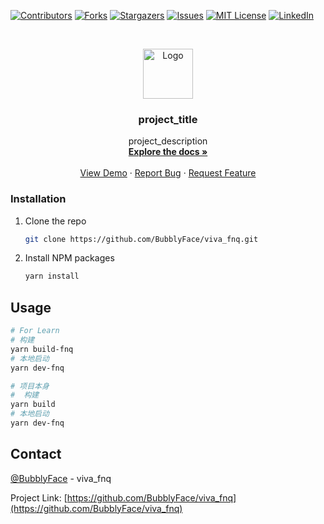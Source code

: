 <!--
*** Thanks for checking out the Best-README-Template. If you have a suggestion
*** that would make this better, please fork the repo and create a pull request
*** or simply open an issue with the tag "enhancement".
*** Thanks again! Now go create something AMAZING! :D
***
***
***
*** To avoid retyping too much info. Do a search and replace for the following:
*** github_username, repo_name, twitter_handle, email, project_title, project_description
-->



<!-- PROJECT SHIELDS -->
<!--
*** I'm using markdown "reference style" links for readability.
*** Reference links are enclosed in brackets [ ] instead of parentheses ( ).
*** See the bottom of this document for the declaration of the reference variables
*** for contributors-url, forks-url, etc. This is an optional, concise syntax you may use.
*** https://www.markdownguide.org/basic-syntax/#reference-style-links
-->
[![Contributors][contributors-shield]][contributors-url]
[![Forks][forks-shield]][forks-url]
[![Stargazers][stars-shield]][stars-url]
[![Issues][issues-shield]][issues-url]
[![MIT License][license-shield]][license-url]
[![LinkedIn][linkedin-shield]][linkedin-url]



<!-- PROJECT LOGO -->
<br />
<p align="center">
  <a href="https://github.com/BubblyFace/viva_fnq">
    <img src="images/logo.png" alt="Logo" width="80" height="80">
  </a>

  <h3 align="center">project_title</h3>

  <p align="center">
    project_description
    <br />
    <a href="https://github.com/BubblyFace/viva_fnq"><strong>Explore the docs »</strong></a>
    <br />
    <br />
    <a href="https://github.com/BubblyFace/viva_fnq">View Demo</a>
    ·
    <a href="https://github.com/BubblyFace/viva_fnq/issues">Report Bug</a>
    ·
    <a href="https://github.com/BubblyFace/viva_fnq/issues">Request Feature</a>
  </p>
</p>


### Installation

1. Clone the repo
   ```sh
   git clone https://github.com/BubblyFace/viva_fnq.git
   ```
2. Install NPM packages
   ```sh
   yarn install
   ```


<!-- USAGE EXAMPLES -->
## Usage
```bash
# For Learn
# 构建 
yarn build-fnq
# 本地启动
yarn dev-fnq

# 项目本身
#  构建
yarn build
# 本地启动
yarn dev-fnq
```



<!-- CONTACT -->
## Contact

[@BubblyFace](https://github.com/BubblyFace) - viva_fnq

Project Link: [https://github.com/BubblyFace/viva_fnq](https://github.com/BubblyFace/viva_fnq)



<!-- MARKDOWN LINKS & IMAGES -->
<!-- https://www.markdownguide.org/basic-syntax/#reference-style-links -->
[contributors-shield]: https://img.shields.io/github/contributors/BubblyFace/viva_fnq.svg?style=for-the-badge
[contributors-url]: https://github.com/github_username/repo/graphs/contributors
[forks-shield]: https://img.shields.io/github/forks/BubblyFace/viva_fnq.svg?style=for-the-badge
[forks-url]: https://github.com/github_username/repo/network/members
[stars-shield]: https://img.shields.io/github/stars/BubblyFace/viva_fnq.svg?style=for-the-badge
[stars-url]: https://github.com/github_username/repo/stargazers
[issues-shield]: https://img.shields.io/github/issues/BubblyFace/viva_fnq.svg?style=for-the-badge
[issues-url]: https://github.com/github_username/repo/issues
[license-shield]: https://img.shields.io/github/license/BubblyFace/viva_fnq.svg?style=for-the-badge
[license-url]: https://github.com/github_username/repo/blob/master/LICENSE.txt
[linkedin-shield]: https://img.shields.io/badge/-LinkedIn-black.svg?style=for-the-badge&logo=linkedin&colorB=555
[linkedin-url]: https://linkedin.com/in/github_username
